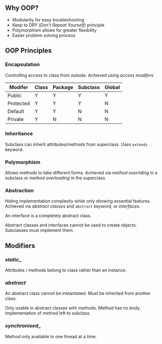 ## Why OOP?
- Modularity for easy troubleshooting
- Keep to DRY (_Don't Repeat Yourself_) principle
- Polymorphism allows for greater flexibility
- Easier problem solving process

## OOP Principles

### Encapsulation 
Controlling access to class from outside. Achieved using _access modifers_

| Modifer   | Class | Package | Subclass | Global |
|-----------|-------|---------|----------|--------|
| Public    | Y     | Y       | Y        | Y      |
| Protected | Y     | Y       | Y        | N      |
| Default   | Y     | Y       | N        | N      |
| Private   | Y     | N       | N        | N      |

### Inheritance
Subclass can inherit attributes/methods from superclass. Uses `extends` keyword. 

### Polymorphism
Allows methods to take different forms. Achieved via _method overriding_ in a subclass or _method overloading_ in the superclass. 

### Abstraction
Hiding implementation complexity while only showing essential features. Achieved via _abstract classes_ and `abstract` keyword, or _interfaces_. 

An interface is a completely abstract class. 

Abstract classes and interfaces cannot be used to create objects. Subclasses must implement them.

## Modifiers 

### _static__
Attributes / methods belong to class rather than an instance.

### _abstract_
An abstract class cannot be instantiated. Must be inherited from another class.

Only usable in abstract classes with methods. Method has no body. Implementation of method left to subclass.

### _synchronised__
Method only available to one thread at a time. 